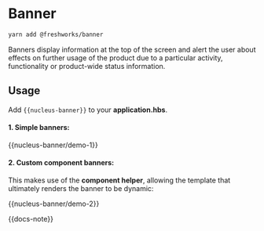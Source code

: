 # Banner

```sh
yarn add @freshworks/banner
```

Banners display information at the top of the screen and alert the user about effects on further usage of the product due to a particular activity, functionality or product-wide status information.

## Usage

Add `{{nucleus-banner}}` to your __application.hbs__.

#### 1. Simple banners:

{{nucleus-banner/demo-1}}

#### 2. Custom component banners:

This makes use of the __component helper__, allowing the template that ultimately renders the banner to be dynamic:

{{nucleus-banner/demo-2}}

{{docs-note}}
